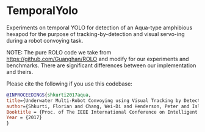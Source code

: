 # TemporalYolo
Experiments on temporal YOLO for detection of an Aqua-type amphibious hexapod for the purpose of tracking-by-detection and visual servo-ing during a robot convoying task.

NOTE: The pure ROLO code we take from https://github.com/Guanghan/ROLO and modify for our experiments and benchmarks. There are significant differences between our implementation and theirs.

Please cite the following if you use this codebase:

```bibtex
@INPROCEEDINGS{shkurti2017aqua,
title={Underwater Multi-Robot Convoying using Visual Tracking by Detection},
author={Shkurti, Florian and Chang, Wei-Di and Henderson, Peter and Islam, Md Jahidul and Camilo Gamboa Higuera, Juan and Li, Jimmy and Manderson, Travis and Xu, Anqi and Dudek, Gregory and Sattar, Junaed},
Booktitle = {Proc. of The IEEE International Conference on Intelligent Robots and Systems (IROS) (in review)},
Year = {2017}
}
```
